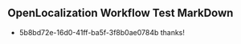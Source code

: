 ## OpenLocalization Workflow Test MarkDown
* 5b8bd72e-16d0-41ff-ba5f-3f8b0ae0784b thanks!

<!--HONumber=Aug16_HO4-->


